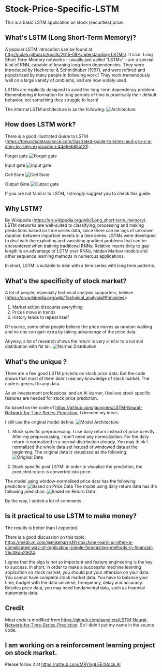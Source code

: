# Stock-Price-Specific-LSTM
This is a basic LSTM application on stock (securities) price.

## What's LSTM (Long Short-Term Memory)?
A popular LSTM introcution can be found at http://colah.github.io/posts/2015-08-Understanding-LSTMs/. It said:
Long Short Term Memory networks – usually just called “LSTMs” – are a special kind of RNN, capable of learning long-term dependencies. They were introduced by Hochreiter & Schmidhuber (1997), and were refined and popularized by many people in following work.1 They work tremendously well on a large variety of problems, and are now widely used.

LSTMs are explicitly designed to avoid the long-term dependency problem. Remembering information for long periods of time is practically their default behavior, not something they struggle to learn!

The internal LSTM architecture is as the following:
![Architecture](https://cdn-images-1.medium.com/max/800/1*0f8r3Vd-i4ueYND1CUrhMA.png)

## How does LSTM work?
There is a good Illustrated Guide to LSTM (https://towardsdatascience.com/illustrated-guide-to-lstms-and-gru-s-a-step-by-step-explanation-44e9eb85bf21).

Forget gate
![Forget gate](https://cdn-images-1.medium.com/max/800/1*GjehOa513_BgpDDP6Vkw2Q.gif)

Input gate
![Input gate](https://cdn-images-1.medium.com/max/800/1*TTmYy7Sy8uUXxUXfzmoKbA.gif)

Cell State
![Cell State](https://cdn-images-1.medium.com/max/800/1*S0rXIeO_VoUVOyrYHckUWg.gif)

Output Gate
![Output gate](https://cdn-images-1.medium.com/max/800/1*VOXRGhOShoWWks6ouoDN3Q.gif)

If you are not familar to LSTM, I strongly suggest you to check this guide.

## Why LSTM?
By Wikipedia (https://en.wikipedia.org/wiki/Long_short-term_memory):
LSTM networks are well-suited to classifying, processing and making predictions based on time series data, since there can be lags of unknown duration between important events in a time series. LSTMs were developed to deal with the exploding and vanishing gradient problems that can be encountered when training traditional RNNs. Relative insensitivity to gap length is an advantage of LSTM over RNNs, hidden Markov models and other sequence learning methods in numerous applications.

In short, LSTM is suitable to deal with a time series with long term patterns.


## What's the specificity of stock market?
A lot of people, especially technical analysis supporters, believe (https://en.wikipedia.org/wiki/Technical_analysis#Principles):
1. Market action discounts everything
2. Prices move in trends
3. History tends to repeat itself

Of course, some other people believe the price moves as random walking and no one can gain extra by taking advantange of the price data. 

Anyway, a lot of research shows the return is very similar to a normal distribution with fat tail.
![Normal Distribution](https://upload.wikimedia.org/wikipedia/commons/thumb/7/74/Normal_Distribution_PDF.svg/700px-Normal_Distribution_PDF.svg.png)

## What's the unique ?
There are a few good LSTM projects on stock price data. But the code shows that most of them didn't use any knowledge of stock market. The code is general to any data.

As an investement professional and an AI learner, I believe stock specific features are needed for stock price prediction. 

So based on the code of https://github.com/jaungiers/LSTM-Neural-Network-for-Time-Series-Prediction, I demoed my ideas.

I still use the original model define:
![Model Architecture](https://github.com/MRYingLEE/Stock-Price-Specific-LSTM/blob/master/model.png)


1. Stock specific preprocessing.
  I use daily return instead of price directly. After my preprocessing, I don't need any normalization. For the daily return is normalized in a normal distribution already. You may think I normalized the whole data set instead of windowed data at the beginning. 
  The original data is visualized as the following:
  ![Original Data](https://github.com/MRYingLEE/Stock-Price-Specific-LSTM/blob/master/Visual%20Data.png)
  
2. Stock specific post LSTM.
  In order to visualize the prediction, the predicted return is converted into price.
  
  The model using window-normalised price data has the following prediction:
  ![Based on Price Data](https://github.com/MRYingLEE/Stock-Price-Specific-LSTM/blob/master/Visual_Results%20by%20Normalised%20Price.png)
  The model using daily return data has the following prediction:
  ![Based on Return Data](https://github.com/MRYingLEE/Stock-Price-Specific-LSTM/blob/master/Visual%20Results%20by%20Return.png)
  
By the way, I added a lot of comments.

## Is it practical to use LSTM to make money?
The results is better than I expected.

There is a good discussion on this topic:
https://medium.com/@mikeharrisNY/machine-learning-often-a-complicated-way-of-replicating-simple-forecasting-methods-in-financial-25c38db2f624.

I agree that the algo is not so important and feature engineering is the key to success. In short, in order to make a successful mechine learning application on stock market, you should put your attension on your data. You cannot have complete stock market data. You have to balance your time, budget with the data universe, frenquency, delay and accuracy. Besides price data, you may need fundamental data, such as financial statements data.

## Credit
Most code is modified from  https://github.com/jaungiers/LSTM-Neural-Network-for-Time-Series-Prediction. So I didn't put my name in the source code.

## I am working on a reinforcement learning project on stock market.
Please follow it at https://github.com/MRYingLEE/Stock.AI
